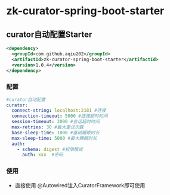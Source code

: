# zk-curator-spring-boot-starter

## curator自动配置Starter
```xml
<dependency>
  <groupId>com.github.aqiu202</groupId>
  <artifactId>zk-curator-spring-boot-starter</artifactId>
  <version>1.0.4</version>
</dependency>
```

### 配置
```yaml
#curator自动配置
curator:
  connect-string: localhost:2181 #连接
  connection-timeout: 5000 #连接超时时间
  session-timeout: 3000 #会话超时时间
  max-retries: 30 #最大重试次数
  base-sleep-time: 1000 #基础睡眠时长
  max-sleep-time: 5000 #最大睡眠时长
  auth:
    - schema: digest #权限模式
      auth: xxx  #密码
```

### 使用
- 直接使用 @Autowired注入CuratorFramework即可使用